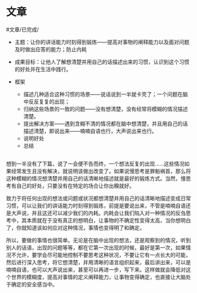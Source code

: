 # 文章
#文章/已完成/

- 主题：让你的讲话能力时刻得到锻炼——提高对事物的阐释能力以及面对问题及时做出应答的能力；防止内耗
- 成果目标：让他人了解想清楚并用自己的话描述出来的习惯，认识到这个习惯的好处并在生活中践行。

- 框架
	- 描述几种适合这种习惯的场景——说话说到一半就卡壳了；一个问题在脑中反反复复的出现；
	- 归纳这些场景的一致的问题——没有想清楚，没有经常将模糊的情况描述清楚。
	- 提出解决方案——遇到含糊不清的情况都在脑中想清楚，并且用自己的话描述清楚，即说出来——喃喃自语也行，大声说出来也行。
	- 说明好处
	- 总结

##

想到一半没有了下篇，说了一会便不告而终，一个想法反复的出现……这些情况如果经常发生且没有解决，就说明该做出改变了。如果说慢思考是罪魁祸首，那么将这种模糊的情况想清楚并用自己的话清晰地描述就是最好的锻炼方式。当然，慢思考有自己的好处，只要没有在特定的场合让你出糗就好。

致力于将任何出现的想法或问题或状况都想清楚并用自己的话清晰地描述变成日常习惯，可以让我们的讲话能力时刻得到锻炼，前提是要说出来，不管是喃喃自语还是大声说，并且这还可以减少我们的内耗。内耗会让我们陷入对一种情况的反刍思考中，其本质就在于没有真正的想明白，让事物的不确定性变得太高，当你想明白了，你就知道该如何应对这种情况，事情也变得明了和确定。

所以，要做的事情也很简单。无论是在脑中出现的想法，还是观察到的情况，听到别人的话语，出现的问题等等，都在它第一次出现的时候，最好是第一次，如果情况不允许，要学会尽可能地控制不要思考这种状况，不要让它有一点长大的可能，然后进行深入思考，将它想清楚，并用清晰的语言组织起来，最后讲出来，可以是喃喃自语，也可以大声说出来，甚至可以再进一步，写下来。这样做就会降低对这个世界的模糊度，提高对事情的定义阐释能力，让事物变得确定，也直接让大脑处于确定的安全感当中。

